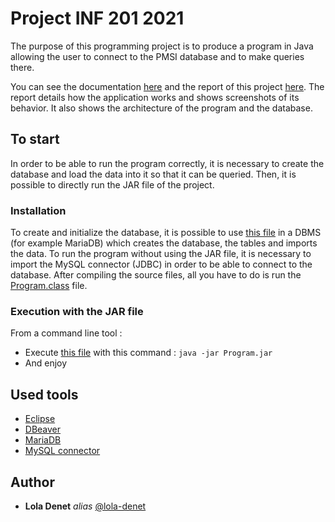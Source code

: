 # Project INF 201 2021

The purpose of this programming project is to produce a program in Java allowing the user to connect to the PMSI database and to make queries there.

You can see the documentation [here](https://lola-denet.github.io/ProjetSITIS_POO_Lola_Denet_VEclipse/) and the report of this project [here](https://github.com/lola-denet/ProjetSITIS_POO_Lola_Denet_VEclipse/blob/05dea14abc7a17cbcf4521b2c9ed833c4a5bc3ed/report.pdf). The report details how the application works and shows screenshots of its behavior. It also shows the architecture of the program and the database.

## To start

In order to be able to run the program correctly, it is necessary to create the database and load the data into it so that it can be queried. Then, it is possible to directly run the JAR file of the project.

### Installation
To create and initialize the database, it is possible to use [this file](https://github.com/lola-denet/ProjetSITIS_POO_Lola_Denet_VEclipse/blob/3f6c86b84581da971f6f0e5efbbed1078d05bd6a/PMSI_files/bd_projet.sql) in a DBMS (for example MariaDB) which creates the database, the tables and imports the data.
To run the program without using the JAR file, it is necessary to import the MySQL connector (JDBC) in order to be able to connect to the database.
After compiling the source files, all you have to do is run the [Program.class](https://github.com/lola-denet/ProjetSITIS_POO_Lola_Denet_VEclipse/blob/3f6c86b84581da971f6f0e5efbbed1078d05bd6a/bin/Program.class) file.

### Execution with the JAR file
From a command line tool :
- Execute [this file](https://github.com/lola-denet/ProjetSITIS_POO_Lola_Denet_VEclipse/blob/3f6c86b84581da971f6f0e5efbbed1078d05bd6a/Program.jar) with this command : ```java -jar Program.jar```
- And enjoy

## Used tools
- [Eclipse](https://www.eclipse.org)
- [DBeaver](https://dbeaver.io)
- [MariaDB](https://mariadb.com)
- [MySQL connector](https://dev.mysql.com/doc/connector-j/8.0/en/)

## Author
* **Lola Denet** _alias_ [@lola-denet](https://github.com/lola-denet)


